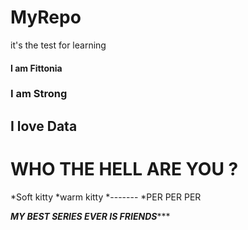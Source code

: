 # MyRepo
it's the test for learning

#### I am Fittonia
###  I am Strong
##  ****I love Data****
# WHO THE HELL ARE YOU ?

*Soft kitty
 *warm kitty
 *-------
 *PER PER PER

***********MY BEST SERIES EVER IS FRIENDS**************
